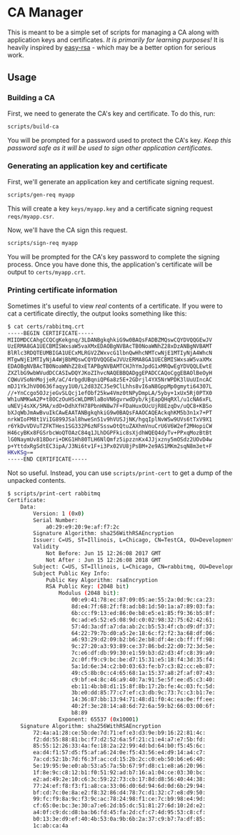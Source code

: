 # CA Manager

This is meant to be a simple set of scripts for managing a CA along with application
keys and certificates. *It is primarily for learning purposes!* It is heavily inspired
by [easy-rsa](https://github.com/OpenVPN/easy-rsa) - which may be a better option
for serious work.

## Usage

### Building a CA

First, we need to generate the CA's key and certificate. To do this, run:

```sh
scripts/build-ca
```

You will be prompted for a password used to protect the CA's key. *Keep this
password safe as it will be used to sign other application certificates.*

### Generating an application key and certificate

First, we'll generate an application key and certificate signing request.

```sh
scripts/gen-req myapp
```

This will create a key `keys/myapp.key` and a certificate signing request
`reqs/myapp.csr`.

Now, we'll have the CA sign this request.

```sh
scripts/sign-req myapp
```

You will be prompted for the CA's key password to complete the signing process.
Once you have done this, the application's certificate will be output to
`certs/myapp.crt`.

### Printing certificate information

Sometimes it's useful to view *real* contents of a certificate. If you were to
cat a certificate directly, the output looks something like this:

```sh
$ cat certs/rabbitmq.crt
-----BEGIN CERTIFICATE-----
MIIDMDCCAhgCCQCgKekgnq/3LDANBgkqhkiG9w0BAQsFADBZMQswCQYDVQQGEwJV
UzERMA8GA1UECBMISWxsaW5vaXMxEDAOBgNVBAcTB0NoaWNhZ28xDzANBgNVBAMT
BlRlc3RDQTEUMBIGA1UECxMLRGV2ZWxvcG1lbnQwHhcNMTcwNjE1MTIyNjA4WhcN
MTgwNjE1MTIyNjA4WjBbMQswCQYDVQQGEwJVUzERMA8GA1UECBMISWxsaW5vaXMx
EDAOBgNVBAcTB0NoaWNhZ28xETAPBgNVBAMTCHJhYmJpdG1xMRQwEgYDVQQLEwtE
ZXZlbG9wbWVudDCCASIwDQYJKoZIhvcNAQEBBQADggEPADCCAQoCggEBAOlBeOyH
CQWuVSoNnMojjeR/aC/4rbgdUBqniQP6a8z5E+2GDrjl4YX5NrWPDK3lUuUIncAC
mDJ1YkJhV00636faqyy1U0/L2d83ZCJ5e9ClLhhs8vI6aN8GppMp0gmyti64307L
//+YnCcgo5OJzjeGvSLQcj1efObf25kw4Vmz0tNPyDmpLA/5yby+1xUx5Rj0PTX0
Wh1uNMKwA2P+t8OCzOuHScWLDMRlaBoVN6gvrwdDyb/kjEapQHqRXl/u1cNA6xFL
uNEVj4sXK/5MA/xdO+DdhXfH78PbnHN8w7F+FDaHuxOUcUjR8EzqDv/uQC8+KBSo
bXJqWbJmAwBvuIkCAwEAATANBgkqhkiG9w0BAQsFAAOCAQEAckqhKM5b3n1x7+PT
nrkWIoFM8t1ViIG899JSal8hweSn51v9hVUSJjNK/hgqIplNvWSw9UVs6tTxV9X1
r6YkDvVDVuTZFKTHes1SG332P6zNFSsswOtQtuZAXhmVnuCrU6V6W2ef2MHopiCW
H46cyBKx8FGSrbcWoQTOAzC84q1JLhDGPFkic8sXjdhWQEQ4dyTv+PPxqMozBtBt
lG0NaymUv818Dori+DKG1Hh80TLH6NlQmfz5ipzznKx4JJjxzny5mOSdz2UOvD4w
p+YttdxRgSdtEC3ipA/J3Ni6tv1F+i3Px02VU8jPsBM+2e9AS1MKm2sqN8m3et+F
HKvKSg==
-----END CERTIFICATE-----
```

Not so useful. Instead, you can use `scripts/print-cert` to get a dump of the
unpacked contents.

```sh
$ scripts/print-cert rabbitmq
Certificate:
    Data:
        Version: 1 (0x0)
        Serial Number:
            a0:29:e9:20:9e:af:f7:2c
        Signature Algorithm: sha256WithRSAEncryption
        Issuer: C=US, ST=Illinois, L=Chicago, CN=TestCA, OU=Development
        Validity
            Not Before: Jun 15 12:26:08 2017 GMT
            Not After : Jun 15 12:26:08 2018 GMT
        Subject: C=US, ST=Illinois, L=Chicago, CN=rabbitmq, OU=Development
        Subject Public Key Info:
            Public Key Algorithm: rsaEncryption
            RSA Public Key: (2048 bit)
                Modulus (2048 bit):
                    00:e9:41:78:ec:87:09:05:ae:55:2a:0d:9c:ca:23:
                    8d:e4:7f:68:2f:f8:ad:b8:1d:50:1a:a7:89:03:fa:
                    6b:cc:f9:13:ed:86:0e:b8:e5:e1:85:f9:36:b5:8f:
                    0c:ad:e5:52:e5:08:9d:c0:02:98:32:75:62:42:61:
                    57:4d:3a:df:a7:da:ab:2c:b5:53:4f:cb:d9:df:37:
                    64:22:79:7b:d0:a5:2e:18:6c:f2:f2:3a:68:df:06:
                    a6:93:29:d2:09:b2:b6:2e:b8:df:4e:cb:ff:ff:98:
                    9c:27:20:a3:93:89:ce:37:86:bd:22:d0:72:3d:5e:
                    7c:e6:df:db:99:30:e1:59:b3:d2:d3:4f:c8:39:a9:
                    2c:0f:f9:c9:bc:be:d7:15:31:e5:18:f4:3d:35:f4:
                    5a:1d:6e:34:c2:b0:03:63:fe:b7:c3:82:cc:eb:87:
                    49:c5:8b:0c:c4:65:68:1a:15:37:a8:2f:af:07:43:
                    c9:bf:e4:8c:46:a9:40:7a:91:5e:5f:ee:d5:c3:40:
                    eb:11:4b:b8:d1:15:8f:8b:17:2b:fe:4c:03:fc:5d:
                    3b:e0:dd:85:77:c7:ef:c3:db:9c:73:7c:c3:b1:7e:
                    14:36:87:bb:13:94:71:48:d1:f0:4c:ea:0e:ff:ee:
                    40:2f:3e:28:14:a8:6d:72:6a:59:b2:66:03:00:6f:
                    b8:89
                Exponent: 65537 (0x10001)
    Signature Algorithm: sha256WithRSAEncryption
        72:4a:a1:28:ce:5b:de:7d:71:ef:e3:d3:9e:b9:16:22:81:4c:
        f2:dd:55:88:81:bc:f7:d2:52:6a:5f:21:c1:e4:a7:e7:5b:fd:
        85:55:12:26:33:4a:fe:18:2a:22:99:4d:bd:64:b0:f5:45:6c:
        ea:d4:f1:57:d5:f5:af:a6:24:0e:f5:43:56:e4:d9:14:a4:c7:
        7a:cd:52:1b:7d:f6:3f:ac:cd:15:2b:2c:c0:eb:50:b6:e6:40:
        5e:19:95:9e:e0:ab:53:a5:7a:5b:67:9f:d8:c1:e8:a6:20:96:
        1f:8e:9c:c8:12:b1:f0:51:92:ad:b7:16:a1:04:ce:03:30:bc:
        e2:ad:49:2e:10:c6:3c:59:22:73:cb:17:8d:d8:56:40:44:38:
        77:24:ef:f8:f3:f1:a8:ca:33:06:d0:6d:94:6d:0d:6b:29:94:
        bf:cd:7c:0e:8a:e2:f8:32:86:d4:78:7c:d1:32:c7:e8:d9:50:
        99:fc:f9:8a:9c:f3:9c:ac:78:24:98:f1:ce:7c:b9:98:e4:9d:
        cf:65:0e:bc:3e:30:a7:e6:2d:b5:dc:51:81:27:6d:10:2d:e2:
        a4:0f:c9:dc:d8:ba:b6:fd:45:fa:2d:cf:c7:4d:95:53:c8:cf:
        b0:13:3e:d9:ef:40:4b:53:0a:9b:6b:2a:37:c9:b7:7a:df:85:
        1c:ab:ca:4a
```
